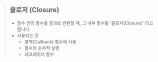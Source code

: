 > ## 클로저 (Closure)
> - 함수 안의 함수를 결과로 반환할 때, 그 내부 함수를 '클로저(Closure)' 라고 합니다.
> - 사용되는 곳
>   - 콜백(Callback) 함수에 사용
>   - 함수의 순차적 실행
>   - 데코레이터 함수
